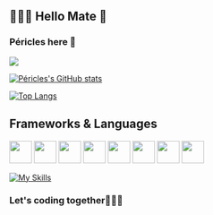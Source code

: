 

## 👨🏾‍💻 Hello Mate 👋
### Péricles here 🙂

![](https://komarev.com/ghpvc/?username=jerry-523&label=PROFILE+VIEWS)


[![Péricles's GitHub stats](https://github-readme-stats.vercel.app/api?username=jerry-523&show_icons=true&theme=tokyonight&include_all_commits)](https://github.com/jerry-523/github-readme-stats)



[![Top Langs](https://github-readme-stats.vercel.app/api/top-langs/?username=jerry-523&show_icons=true&theme=tokyonight&layout=compact&langs_count=15)](https://github.com/jerry-523/github-readme-stats)
<!--
**Jerry-523/Jerry-523** is a ✨ _special_ ✨ repository because its `README.md` (this file) appears on your GitHub profile
Here are some ideas to get you started:

- 🔭 I’m currently working on ...
- 🌱 I’m currently learning ...
- 👯 I’m looking to collaborate on ...
- 🤔 I’m looking for help with ...
- 💬 Ask me about ...
- 📫 How to reach me: ...
- 😄 Pronouns: ...
- ⚡ Fun fact: ...
-->
## Frameworks & Languages

<img loading="lazy" src="https://external-content.duckduckgo.com/ip3/flutter.dev.ico" width="40" height="40"/> <img loading="lazy" src="https://cdn.jsdelivr.net/gh/devicons/devicon/icons/java/java-original.svg" width="40" height="40"/>    <img loading="lazy" src="https://duckduckgo.com/i/4d837687.png" width="40" height="40"/>    <img loading="lazy" src="https://seeklogo.com/images/C/c-language-logo-CE0F92E683-seeklogo.com.png" width="40" height="40"/>    <img loading="lazy" src="https://external-content.duckduckgo.com/ip3/reactnative.dev.ico" width="40" height="40"/>    <img loading="lazy" src="https://cdn.freebiesupply.com/logos/large/2x/kotlin-1-logo-png-transparent.png" width="40" height="40"/>    <img loading="lazy" src="https://external-content.duckduckgo.com/ip3/www.postgresql.org.ico" width="40" height="40"/>    <img loading="lazy" src="https://skillicons.dev/icons?i=all" width="40" height="40"/>

[![My Skills](https://skillicons.dev/icons?i=js,html,css,python,java,kotlin,flutter,android,react)](https://skillicons.dev)
### Let's coding together👨🏾‍💻
